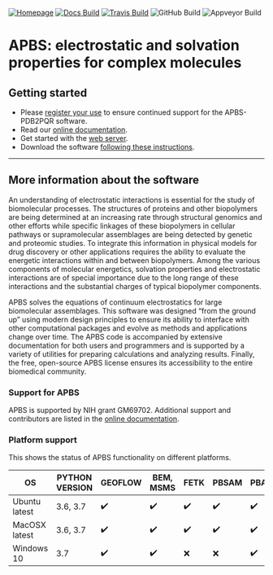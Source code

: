 [![Homepage](https://img.shields.io/badge/homepage-poissonboltzmann-blue.svg)](http://www.poissonboltzmann.org)
[![Docs Build](https://readthedocs.org/projects/apbs-pdb2pqr/badge/)](https://apbs-pdb2pqr.readthedocs.io/)
[![Travis Build](https://travis-ci.org/Electrostatics/apbs-pdb2pqr.svg?branch=master)](https://travis-ci.org/Electrostatics/apbs-pdb2pqr)
![GitHub Build](https://github.com/Electrostatics/apbs-pdb2pqr/workflows/Build/badge.svg)
![Appveyor Build](https://ci.appveyor.com/api/projects/status/github/Electrostatics/apbs-pdb2pqr?branch=master&svg=true)

# APBS: electrostatic and solvation properties for complex molecules

## Getting started

* Please [register your use](http://eepurl.com/by4eQr) to ensure continued support for the APBS-PDB2PQR software.
* Read our [online documentation](http://apbs-pdb2pqr.readthedocs.io/).
* Get started with the [web server](http://server.poissonboltzmann.org/).
* Download the software [following these instructions](http://apbs-pdb2pqr.readthedocs.io/en/latest/downloads.html).

-----


## More information about the software

An understanding of electrostatic interactions is essential for the study of biomolecular processes.
The structures of proteins and other biopolymers are being determined at an increasing rate through structural genomics and other efforts while specific linkages of these biopolymers in cellular pathways or supramolecular assemblages are being detected by genetic and proteomic studies.
To integrate this information in physical models for drug discovery or other applications requires the ability to evaluate the energetic interactions within and between biopolymers.
Among the various components of molecular energetics, solvation properties and electrostatic interactions are of special importance due to the long range of these interactions and the substantial charges of typical biopolymer components.

APBS solves the equations of continuum electrostatics for large biomolecular assemblages.
This software was designed “from the ground up” using modern design principles to ensure its ability to interface with other computational packages and evolve as methods and applications change over time.
The APBS code is accompanied by extensive documentation for both users and programmers and is supported by a variety of utilities for preparing calculations and analyzing results.
Finally, the free, open-source APBS license ensures its accessibility to the entire biomedical community.

### Support for APBS

APBS is supported by NIH grant GM69702.
Additional support and contributors are listed in the [online documentation](http://apbs-pdb2pqr.readthedocs.io/).

### Platform support

This shows the status of APBS functionality on different platforms.

OS            | PYTHON VERSION | GEOFLOW  | BEM, MSMS | FETK  | PBSAM | PBAM | PYTHON | SHARED_LIBS |
------------- | -------------- | -------- | --------- | ----- | ----- | ---- | ------ | ----------- |
Ubuntu latest | 3.6, 3.7       | ✔️       | ✔️        | ✔️   | ✔️    | ✔️  | ✔️    | ✔️          |
MacOSX latest | 3.6, 3.7       | ✔️       | ✔️        | ✔️   | ✔️    | ✔️  | ✔️    | ✔️          |
Windows 10    | 3.7            | ✔️       | ✔️        | ❌   | ❌    | ✔️  | ✔️    | ❌          |
